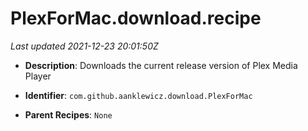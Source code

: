 # PlexForMac.download.recipe

_Last updated 2021-12-23 20:01:50Z_

- **Description**: Downloads the current release version of Plex Media Player

- **Identifier**: `com.github.aanklewicz.download.PlexForMac`

- **Parent Recipes**: `None`
